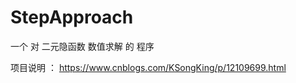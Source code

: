 # StepApproach
一个 对 二元隐函数 数值求解 的 程序


项目说明 ：      https://www.cnblogs.com/KSongKing/p/12109699.html





